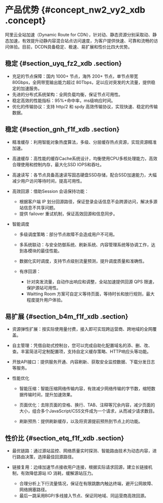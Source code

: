 # 产品优势 {#concept_nw2_vy2_xdb .concept}

阿里云全站加速（Dynamic Route for CDN），针对动、静态资源分别采取动、静态加速，有效提升动静内容混合站点访问速度，为客户提供快速、可靠和流畅的访问体验。目前，DCDN具备稳定、极速、易扩展和性价比四大优势。

## 稳定 {#section_uyq_fz2_xdb .section}

-   充足的节点保障：国内 1000+ 节点，海外 200+ 节点，单节点带宽 80Gbps，全网带宽输出能力超过 80Tbps，足以应对突发的大流量，提供稳定的加速服务。
-   先进的分布式系统架构：全网负载均衡，保证节点可用性。
-   稳定高效的性能指标：95%+命中率，ms级响应时间。
-   优化的传输协议：支持 http/2 和 spdy 高效传输协议，实现快速、稳定的传输数据。

## 稳定 {#section_gnh_f1f_xdb .section}

-   精准缓存：利用智能对象热度算法，多级、分层缓存热点资源，实现资源精准加速。

-   高速缓存：高性能的缓存Cache系统设计，均衡使用CPU多核处理能力，高效合理使用和控制内存，最大化SSD IOPS和吞吐。

-   高速读写：各节点具备高速读写固态硬盘SSD存储，配合SSD加速能力，大幅减少用户访问等待时间，提高可用性。

-   高效回源：借助Session 会话保持功能：

    -   根据客户端 IP 划分回源路径，保证登录会话信息不会跨源访问，解决多源站信息不共享问题。
    -   提供 failover 重试机制，保证高效回源和信息同步。
-   智能调度

    -   多级调度策略：部分节点故障不会造成用户不可用。

    -   多系统联动：与安全防御系统、刷新系统、内容管理系统等协调工作，达到各模块的最佳性能。

    -   数据化实时调度，支持节点级别流量预测，提升调度质量和准确性。

    -   有序回源：

        -   针对突发流量，自动作出响应和调整，全站加速提供回源 QPS 限速，保护源站可用性。
        -   Waitting Room 方案可自定义等待页面，等待时长和放行规则，最大程度提升用户体验。

## 易扩展 {#section_b4m_f1f_xdb .section}

-   资源弹性扩展：按实际使用量付费，接入即可实现跨运营商、跨地域的全网覆盖。

-   自主管理：凭借自助式控制台，您可以完成自助化配置域名的添、删、改、查。丰富简洁可定制配置项，支持自定义缓存策略、HTTP响应头等功能。

-   开放API接口：提供服务开通、内容刷新、获取安全监控数据、下载分发日志等服务。

-   性能优化

    -   智能压缩：智能压缩网络传输内容，有效减少网络传输的字节数，缩短数据传输时间，提升加速效果。

    -   页面优化：去除页面的空格、换行、TAB、注释等冗余内容，减少页面的大小，组合多个JavaScript/CSS文件成为一个请求，从而减少请求数目。

    -   刷新预热：提供刷新缓存，以及将资源提前预热到节点上的功能。


## 性价比 {#section_etq_f1f_xdb .section}

-   最优链路：通过源站监控、网络质量实时探测、智能路由技术为动态内容，进行路由决策，选择最佳回源路径。

-   链接复用：边缘加速节点接收用户连接，根据实际请求回源，建立长链接机制，有效降低源站 IO 消耗，缓解源站压力。

    -   合理分析上下行流量情况，保证在有限跳数内触达终端，避开公网故障、网络拥塞路径。
    -   最后一跳采用BGP/多线接入节点、保证同地域、同运营商高效回源。

